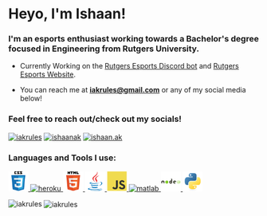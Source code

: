 <h1 align="left">Heyo, I'm Ishaan!</h1>
<h3 align="left">I'm an esports enthusiast working towards a Bachelor's degree focused in Engineering from Rutgers University.</h3>

- Currently Working on the [Rutgers Esports Discord bot](https://github.com/rutgersesports/discord-bot) and [Rutgers Esports Website](https://github.com/rutgersesports/website).

- You can reach me at **iakrules@gmail.com** or any of my social media below!

<h3 align="left">Feel free to reach out/check out my socials!</h3>
<p align="left">
<a href="https://twitter.com/iakrules" target="blank"><img align="center" src="https://raw.githubusercontent.com/rahuldkjain/github-profile-readme-generator/master/src/images/icons/Social/twitter.svg" alt="iakrules" height="30" width="40" /></a>
<a href="https://linkedin.com/in/ishaanak" target="blank"><img align="center" src="https://raw.githubusercontent.com/rahuldkjain/github-profile-readme-generator/master/src/images/icons/Social/linked-in-alt.svg" alt="ishaanak" height="30" width="40" /></a>
<a href="https://instagram.com/ishaan.ak" target="blank"><img align="center" src="https://raw.githubusercontent.com/rahuldkjain/github-profile-readme-generator/master/src/images/icons/Social/instagram.svg" alt="ishaan.ak" height="30" width="40" /></a>
</p>

<h3 align="left">Languages and Tools I use:</h3>
<p align="left"> <a href="https://www.w3schools.com/css/" target="_blank"> <img src="https://raw.githubusercontent.com/devicons/devicon/master/icons/css3/css3-original-wordmark.svg" alt="css3" width="40" height="40"/> </a> <a href="https://heroku.com" target="_blank"> <img src="https://www.vectorlogo.zone/logos/heroku/heroku-icon.svg" alt="heroku" width="40" height="40"/> </a> <a href="https://www.w3.org/html/" target="_blank"> <img src="https://raw.githubusercontent.com/devicons/devicon/master/icons/html5/html5-original-wordmark.svg" alt="html5" width="40" height="40"/> </a> <a href="https://www.java.com" target="_blank"> <img src="https://raw.githubusercontent.com/devicons/devicon/master/icons/java/java-original.svg" alt="java" width="40" height="40"/> </a> <a href="https://developer.mozilla.org/en-US/docs/Web/JavaScript" target="_blank"> <img src="https://raw.githubusercontent.com/devicons/devicon/master/icons/javascript/javascript-original.svg" alt="javascript" width="40" height="40"/> </a> <a href="https://www.mathworks.com/" target="_blank"> <img src="https://upload.wikimedia.org/wikipedia/commons/2/21/Matlab_Logo.png" alt="matlab" width="40" height="40"/> </a> <a href="https://nodejs.org" target="_blank"> <img src="https://raw.githubusercontent.com/devicons/devicon/master/icons/nodejs/nodejs-original-wordmark.svg" alt="nodejs" width="40" height="40"/> </a> <a href="https://www.python.org" target="_blank"> <img src="https://raw.githubusercontent.com/devicons/devicon/master/icons/python/python-original.svg" alt="python" width="40" height="40"/> </a> </p>

<p><img align="left" src="https://github-readme-stats.vercel.app/api/top-langs?username=iakrules&show_icons=true&theme=dark&title_color=ff0000&text_color=ffffff&hide_border=true&locale=en&layout=compact" alt="iakrules" /></p>

<p>&nbsp;<img align="center" src="https://github-readme-stats.vercel.app/api?username=iakrules&show_icons=true&theme=dark&title_color=ff0000&text_color=ffffff&hide_border=true&locale=en" alt="iakrules" /></p>
